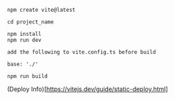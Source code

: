 `npm create vite@latest`

```
cd project_name

npm install
npm run dev
```

`add the following to vite.config.ts before build`

` base: './' `

`npm run build`


(Deploy Info)[https://vitejs.dev/guide/static-deploy.html]
